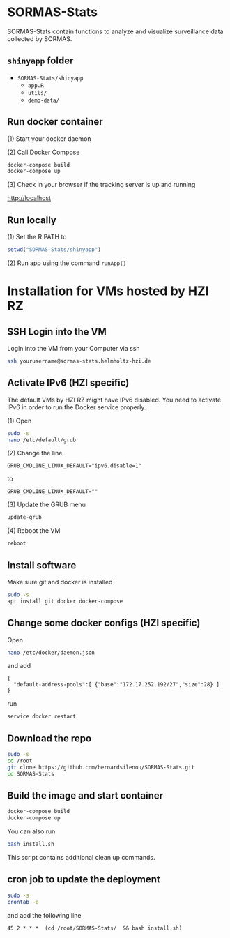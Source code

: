 # SORMAS-Stats
SORMAS-Stats contain functions to analyze and visualize surveillance data collected by SORMAS.

## `shinyapp` folder
- `SORMAS-Stats/shinyapp`
    - `app.R`
    - `utils/`
    - `demo-data/`

## Run docker container
(1) Start your docker daemon

(2) Call Docker Compose

```bash
docker-compose build
docker-compose up
```

(3) Check in your browser if the tracking server is up and running

[http://localhost](http://localhost)


## Run locally
(1) Set the R PATH to

```r
setwd("SORMAS-Stats/shinyapp")
```

(2) Run app using the command `runApp()`


# Installation for VMs hosted by HZI RZ

## SSH Login into the VM
Login into the VM from your Computer via ssh

```bash
ssh yourusername@sormas-stats.helmholtz-hzi.de
```


## Activate IPv6 (HZI specific)
The default VMs by HZI RZ might have IPv6 disabled.
You need to activate IPv6 in order to run the Docker service properly.

(1) Open
```bash
sudo -s
nano /etc/default/grub
```

(2) Change the line

```
GRUB_CMDLINE_LINUX_DEFAULT="ipv6.disable=1"
```

to

```
GRUB_CMDLINE_LINUX_DEFAULT=""
```

(3) Update the GRUB menu
```bash
update-grub
```

(4) Reboot the VM
```bash
reboot
```


## Install software
Make sure git and docker is installed

```bash
sudo -s
apt install git docker docker-compose
```

## Change some docker configs (HZI specific)
Open
```bash
nano /etc/docker/daemon.json
```

and add

```
{
  "default-address-pools":[ {"base":"172.17.252.192/27","size":28} ]
}
```

run 

```bash
service docker restart
```



## Download the repo
```bash
sudo -s
cd /root
git clone https://github.com/bernardsilenou/SORMAS-Stats.git
cd SORMAS-Stats
```

## Build the image and start container
```bash
docker-compose build
docker-compose up
```

You can also run

```bash
bash install.sh
```

This script contains additional clean up commands.


## cron job to update the deployment
```bash
sudo -s
crontab -e
```

and add the following line

```
45 2 * * *  (cd /root/SORMAS-Stats/  && bash install.sh)
```
